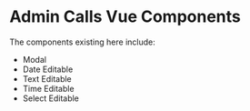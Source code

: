 # Admin Calls Vue Components

The components existing here include:

- Modal
- Date Editable
- Text Editable
- Time Editable
- Select Editable